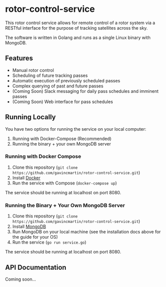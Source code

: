 # rotor-control-service

This rotor control service allows for remote control of a rotor system via a RESTful interface for the purpose of tracking satellites across the sky.

The software is written in Golang and runs as a single Linux binary with MongoDB.

## Features
- Manual rotor control
- Scheduling of future tracking passes
- Automatic execution of previously scheduled passes
- Complex querying of past and future passes
- (Coming Soon) Slack messaging for daily pass schedules and imminent passes
- (Coming Soon) Web interface for pass schedules


## Running Locally

You have two options for running the service on your local computer:
1) Running with Docker-Compose (Recommended)
2) Running the binary + your own MongoDB server


### Running with Docker Compose
1) Clone this repository (`git clone https://github.com/gavincmartin/rotor-control-service.git`)
2) Install [Docker](https://www.docker.com/products/docker-desktop)
3) Run the service with Compose (`docker-compose up`)

The service should be running at localhost on port 8080.


### Running the Binary + Your Own MongoDB Server
1) Clone this repository (`git clone https://github.com/gavincmartin/rotor-control-service.git`)
2) Install [MongoDB](https://docs.mongodb.com/manual/installation/)
3) Run MongoDB on your local machine (see the installation docs above for the guide for your OS)
4) Run the service (`go run service.go`)

The service should be running at localhost on port 8080.


## API Documentation
Coming soon...
